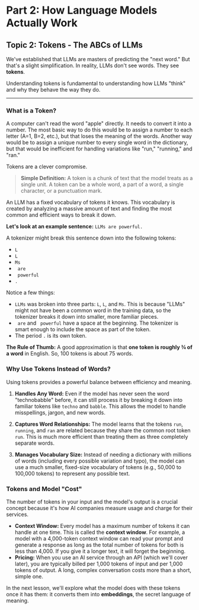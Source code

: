 # Part 2: How Language Models Actually Work
## Topic 2: Tokens - The ABCs of LLMs

We've established that LLMs are masters of predicting the "next word." But that's a slight simplification. In reality, LLMs don't see words. They see **tokens**.

Understanding tokens is fundamental to understanding how LLMs "think" and why they behave the way they do.

---

### What is a Token?

A computer can't read the word "apple" directly. It needs to convert it into a number. The most basic way to do this would be to assign a number to each letter (A=1, B=2, etc.), but that loses the meaning of the words. Another way would be to assign a unique number to every single word in the dictionary, but that would be inefficient for handling variations like "run," "running," and "ran."

Tokens are a clever compromise.

> **Simple Definition:** A token is a chunk of text that the model treats as a single unit. A token can be a whole word, a part of a word, a single character, or a punctuation mark.

An LLM has a fixed vocabulary of tokens it knows. This vocabulary is created by analyzing a massive amount of text and finding the most common and efficient ways to break it down.

**Let's look at an example sentence:**
`LLMs are powerful.`

A tokenizer might break this sentence down into the following tokens:
*   `L`
*   `L`
*   `Ms`
*   ` are`
*   ` powerful`
*   `.`

Notice a few things:
*   `LLMs` was broken into three parts: `L`, `L`, and `Ms`. This is because "LLMs" might not have been a common word in the training data, so the tokenizer breaks it down into smaller, more familiar pieces.
*   ` are` and ` powerful` have a space at the beginning. The tokenizer is smart enough to include the space as part of the token.
*   The period `.` is its own token.

**The Rule of Thumb:**
A good approximation is that **one token is roughly ¾ of a word** in English. So, 100 tokens is about 75 words.

### Why Use Tokens Instead of Words?

Using tokens provides a powerful balance between efficiency and meaning.

1.  **Handles Any Word:** Even if the model has never seen the word "technobabble" before, it can still process it by breaking it down into familiar tokens like `techno` and `babble`. This allows the model to handle misspellings, jargon, and new words.

2.  **Captures Word Relationships:** The model learns that the tokens `run`, `running`, and `ran` are related because they share the common root token `run`. This is much more efficient than treating them as three completely separate words.

3.  **Manages Vocabulary Size:** Instead of needing a dictionary with millions of words (including every possible variation and typo), the model can use a much smaller, fixed-size vocabulary of tokens (e.g., 50,000 to 100,000 tokens) to represent any possible text.

### Tokens and Model "Cost"

The number of tokens in your input and the model's output is a crucial concept because it's how AI companies measure usage and charge for their services.

*   **Context Window:** Every model has a maximum number of tokens it can handle at one time. This is called the **context window**. For example, a model with a 4,000-token context window can read your prompt and generate a response as long as the total number of tokens for both is less than 4,000. If you give it a longer text, it will forget the beginning.
*   **Pricing:** When you use an AI service through an API (which we'll cover later), you are typically billed per 1,000 tokens of input and per 1,000 tokens of output. A long, complex conversation costs more than a short, simple one.

In the next lesson, we'll explore what the model does with these tokens once it has them: it converts them into **embeddings**, the secret language of meaning.

